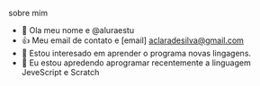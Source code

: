    sobre mim
- 👋 Ola meu nome e @aluraestu
- :+1: Meu email de contato e [email]  aclaradesilva@gmail.com
- 👀 Estou interesado em aprender o programa novas lingagens.
- 🌱 Eu estou apredendo aprogramar recentemente a linguagem JeveScript e Scratch
